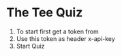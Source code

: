 # The Tee Quiz

1. To start first get a token from
2. Use this token as header x-api-key
3. Start Quiz